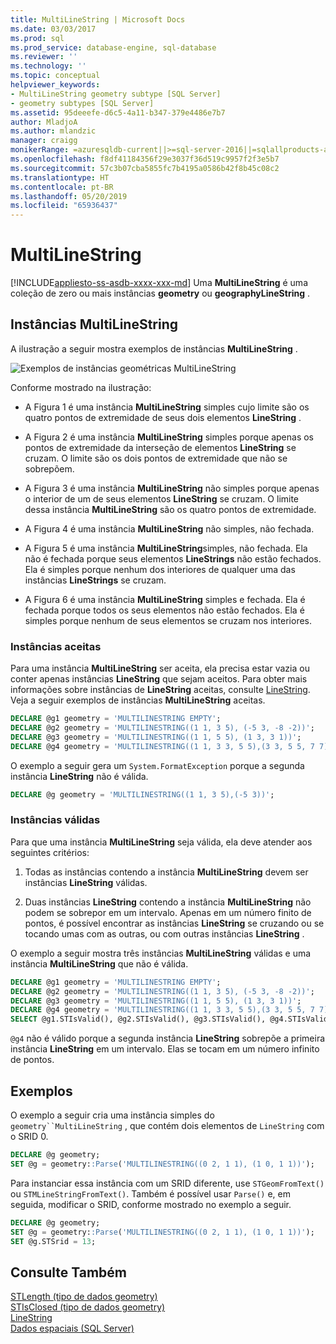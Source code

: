 ```yaml
---
title: MultiLineString | Microsoft Docs
ms.date: 03/03/2017
ms.prod: sql
ms.prod_service: database-engine, sql-database
ms.reviewer: ''
ms.technology: ''
ms.topic: conceptual
helpviewer_keywords:
- MultiLineString geometry subtype [SQL Server]
- geometry subtypes [SQL Server]
ms.assetid: 95deeefe-d6c5-4a11-b347-379e4486e7b7
author: MladjoA
ms.author: mlandzic
manager: craigg
monikerRange: =azuresqldb-current||>=sql-server-2016||=sqlallproducts-allversions||>=sql-server-linux-2017||=azuresqldb-mi-current
ms.openlocfilehash: f8df41184356f29e3037f36d519c9957f2f3e5b7
ms.sourcegitcommit: 57c3b07cba5855fc7b4195a0586b42f8b45c08c2
ms.translationtype: HT
ms.contentlocale: pt-BR
ms.lasthandoff: 05/20/2019
ms.locfileid: "65936437"
---
```

# <a name="multilinestring"></a>MultiLineString
[!INCLUDE[appliesto-ss-asdb-xxxx-xxx-md](../../includes/appliesto-ss-asdb-xxxx-xxx-md.md)]
  Uma **MultiLineString** é uma coleção de zero ou mais instâncias **geometry** ou **geographyLineString** .  
  
## <a name="multilinestring-instances"></a>Instâncias MultiLineString  
 A ilustração a seguir mostra exemplos de instâncias **MultiLineString** .  
  
 ![Exemplos de instâncias geométricas MultiLineString](../../relational-databases/spatial/media/multilinestring.gif "Exemplos de instâncias geométricas MultiLineString")  
  
 Conforme mostrado na ilustração:  
  
-   A Figura 1 é uma instância **MultiLineString** simples cujo limite são os quatro pontos de extremidade de seus dois elementos **LineString** .  
  
-   A Figura 2 é uma instância **MultiLineString** simples porque apenas os pontos de extremidade da interseção de elementos **LineString** se cruzam. O limite são os dois pontos de extremidade que não se sobrepõem.  
  
-   A Figura 3 é uma instância **MultiLineString** não simples porque apenas o interior de um de seus elementos **LineString** se cruzam. O limite dessa instância **MultiLineString** são os quatro pontos de extremidade.  
  
-   A Figura 4 é uma instância **MultiLineString** não simples, não fechada.  
  
-   A Figura 5 é uma instância **MultiLineString**simples, não fechada. Ela não é fechada porque seus elementos **LineStrings** não estão fechados. Ela é simples porque nenhum dos interiores de qualquer uma das instâncias **LineStrings** se cruzam.  
  
-   A Figura 6 é uma instância **MultiLineString** simples e fechada. Ela é fechada porque todos os seus elementos não estão fechados. Ela é simples porque nenhum de seus elementos se cruzam nos interiores.  
  
### <a name="accepted-instances"></a>Instâncias aceitas  
 Para uma instância **MultiLineString** ser aceita, ela precisa estar vazia ou conter apenas instâncias **LineString** que sejam aceitos. Para obter mais informações sobre instâncias de **LineString** aceitas, consulte [LineString](../../relational-databases/spatial/linestring.md). Veja a seguir exemplos de instâncias **MultiLineString** aceitas.  
  
```sql  
DECLARE @g1 geometry = 'MULTILINESTRING EMPTY';  
DECLARE @g2 geometry = 'MULTILINESTRING((1 1, 3 5), (-5 3, -8 -2))';  
DECLARE @g3 geometry = 'MULTILINESTRING((1 1, 5 5), (1 3, 3 1))';  
DECLARE @g4 geometry = 'MULTILINESTRING((1 1, 3 3, 5 5),(3 3, 5 5, 7 7))';  
```  
  
O exemplo a seguir gera um `System.FormatException` porque a segunda instância **LineString** não é válida.  
  
```sql  
DECLARE @g geometry = 'MULTILINESTRING((1 1, 3 5),(-5 3))';  
```  
  
### <a name="valid-instances"></a>Instâncias válidas  
Para que uma instância **MultiLineString** seja válida, ela deve atender aos seguintes critérios:  
  
1.  Todas as instâncias contendo a instância **MultiLineString** devem ser instâncias **LineString** válidas.  
  
2.  Duas instâncias **LineString** contendo a instância **MultiLineString** não podem se sobrepor em um intervalo. Apenas em um número finito de pontos, é possível encontrar as instâncias **LineString** se cruzando ou se tocando umas com as outras, ou com outras instâncias **LineString** .  
  
O exemplo a seguir mostra três instâncias **MultiLineString** válidas e uma instância **MultiLineString** que não é válida.  
  
```sql  
DECLARE @g1 geometry = 'MULTILINESTRING EMPTY';  
DECLARE @g2 geometry = 'MULTILINESTRING((1 1, 3 5), (-5 3, -8 -2))';  
DECLARE @g3 geometry = 'MULTILINESTRING((1 1, 5 5), (1 3, 3 1))';  
DECLARE @g4 geometry = 'MULTILINESTRING((1 1, 3 3, 5 5),(3 3, 5 5, 7 7))';  
SELECT @g1.STIsValid(), @g2.STIsValid(), @g3.STIsValid(), @g4.STIsValid();  
```  
  
`@g4` não é válido porque a segunda instância **LineString** sobrepõe a primeira instância **LineString** em um intervalo. Elas se tocam em um número infinito de pontos.  
  
## <a name="examples"></a>Exemplos  
O exemplo a seguir cria uma instância simples do `geometry``MultiLineString` , que contém dois elementos de `LineString` com o SRID 0.  
  
```sql  
DECLARE @g geometry;  
SET @g = geometry::Parse('MULTILINESTRING((0 2, 1 1), (1 0, 1 1))');  
```  
  
Para instanciar essa instância com um SRID diferente, use `STGeomFromText()` ou `STMLineStringFromText()`. Também é possível usar `Parse()` e, em seguida, modificar o SRID, conforme mostrado no exemplo a seguir.  
  
```sql  
DECLARE @g geometry;  
SET @g = geometry::Parse('MULTILINESTRING((0 2, 1 1), (1 0, 1 1))');  
SET @g.STSrid = 13;  
```  
  
## <a name="see-also"></a>Consulte Também  
 [STLength &#40;tipo de dados geometry&#41;](../../t-sql/spatial-geometry/stlength-geometry-data-type.md)   
 [STIsClosed &#40;tipo de dados geometry&#41;](../../t-sql/spatial-geometry/stisclosed-geometry-data-type.md)   
 [LineString](../../relational-databases/spatial/linestring.md)   
 [Dados espaciais &#40;SQL Server&#41;](../../relational-databases/spatial/spatial-data-sql-server.md)  
  
  
